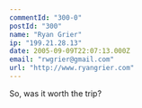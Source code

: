 ```yaml
---
commentId: "300-0"
postId: "300"
name: "Ryan Grier"
ip: "199.21.28.13"
date: 2005-09-09T22:07:13.000Z
email: "rwgrier@gmail.com"
url: "http://www.ryangrier.com"
---
```

<p>So, was it worth the trip?</p>